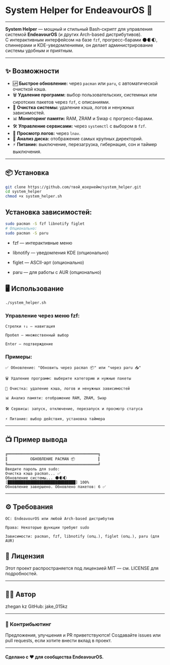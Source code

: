 # System Helper for EndeavourOS 🚀
---


**System Helper** — мощный и стильный Bash-скрипт для управления системой **EndeavourOS** (и других Arch-based дистрибутивов).  
С интерактивным интерфейсом на базе `fzf`, прогресс-барами 🌑🌒🌓, спиннерами и KDE-уведомлениями, он делает администрирование системы удобным и приятным.  

---

## ✨ Возможности

- 🆙 **Быстрое обновление:** через `pacman` или `paru`, с автоматической очисткой кэша.
- 🗑 **Удаление программ:** выбор пользовательских, системных или сиротских пакетов через `fzf`, с описаниями.
- 🧹 **Очистка системы:** удаление кэша, логов и ненужных зависимостей.
- 📊 **Мониторинг памяти:** RAM, ZRAM и Swap с прогресс-барами.
- 🛠 **Управление сервисами:** через `systemctl` с выбором в `fzf`.
- 📜 **Просмотр логов:** через `lnav`.
- 💾 **Анализ диска:** отображение самых крупных директорий.
- ⚡ **Питание:** выключение, перезагрузка, гибернация, сон и таймер выключения.

---

## 📦 Установка

```bash
git clone https://github.com/твой_юзернейм/system_helper.git
cd system_helper
chmod +x system_helper.sh
```

## Установка зависимостей:
```bash
sudo pacman -S fzf libnotify figlet
# Опционально:
sudo pacman -S paru
```

* fzf — интерактивные меню

* libnotify — уведомления KDE (опционально)

* figlet — ASCII-арт (опционально)

* paru — для работы с AUR (опционально)

## 🖥 Использование
```bash
./system_helper.sh
```

### Управление через меню fzf:

    Стрелки ↑↓ — навигация

    Пробел — множественный выбор

    Enter — подтверждение

### Примеры:

    ✅ Обновление: "Обновить через pacman 📦" или "через paru 📥"

    🗑 Удаление программ: выберите категорию и нужные пакеты

    🧹 Очистка: удаление кэша, логов и ненужных зависимостей

    📊 Анализ памяти: отображение RAM, ZRAM, Swap

    🛠 Сервисы: запуск, отключение, перезапуск и просмотр статуса

    ⚡ Питание: выбор действия, установка таймера

---


## 📺 Пример вывода
```textplain
╔════════════════════════════════════════╗
║          ОБНОВЛЕНИЕ PACMAN 📦          ║
╚════════════════════════════════════════╝
Введите пароль для sudo:
Очистка кэша pacman... ✅
Обновление системы... 🌑🌒🌓
[██████████████████████████████] 100%
Обновление завершено. Обновлено пакетов: 6 ✅
```

---


## ⚙️ Требования

    ОС: EndeavourOS или любой Arch-based дистрибутив

    Права: Некоторые функции требуют sudo

    Зависимости: pacman, fzf, libnotify (опц.), figlet (опц.), paru (для AUR)


## 📜 Лицензия

Этот проект распространяется под лицензией MIT — см. LICENSE для подробностей.

---

## 👨‍💻 Автор

zhegan kz
GitHub: jake_015kz

---

### 🤝 Контрибьютинг

Предложения, улучшения и PR приветствуются!
Создавайте issues или pull requests, если хотите внести вклад в проект.

---

#### Сделано с ❤️ для сообщества EndeavourOS.

